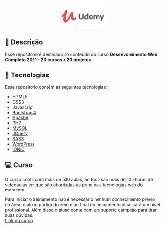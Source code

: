 <p align="center">
  <img alt="Udemy" src=".github/logo.svg" width="160px">
</p>

## 🚀 Descrição

Esse repositório é destinado ao conteúdo do curso <b>Desenvolvimento Web Completo 2021 - 20 cursos + 20 projetos</b>

## 🧪 Tecnologias

Esse repositorio contém as seguintes tecnologias:

- HTML5
- CSS3
- Javascript
- [Bootstrap 4](https://getbootstrap.com/docs/4.6/getting-started/introduction/)
- [Apache](https://www.apache.org/)
- [PHP](https://www.php.net/)
- [MySQL](https://www.mysql.com/)
- [JQuery](https://jquery.com/)
- [SASS](https://sass-lang.com/)
- [WordPress](https://wordpress.com/pt-br/)
- [IONIC](https://ionicframework.com/)


## 💻 Curso

O curso conta com mais de 530 aulas, ao todo são mais de 100 horas de videoaulas em que são abordadas as principais tecnologias web do momento.

Para iniciar o treinamento não é necessário nenhum conhecimento prévio na área, o aluno partirá do zero e ao final do treinamento alcançará um nível profissional. Além disso o aluno conta com um suporte campeão para tirar suas dúvidas.<br>
[Link do curso](https://www.udemy.com/share/101WqG2@PW5jVGJKcFAOekdFBXZ3fj5u/)
